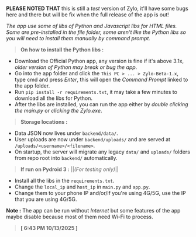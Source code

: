 **PLEASE NOTED THAT** this is still a *test* version of Zylo, it'll have some bugs here and there but will be fix
when the full release of the app is out!

*The app use some of libs of Python and Javascript libs for HTML files. Some are pre-installed in the file folder, some aren't like the Python libs so you will need to install them manually by command prompt.*

> **On how to install the Python libs :**
- Download the Official Python app, any version is fine if it's above 3.1x, *older version of Python may break or bug the app*.
- Go into the app folder and click the `This PC > ... > Zylo-Beta-1.x`, type cmd and press *Enter*, this will open the *Command Prompt* linked to the app folder.
- Run `pip install -r requirements.txt`, it may take a few minutes to download all the libs for Python.
- After the libs are installed, you can run the app either by *double clicking the main.py* or *clicking the Zylo.exe*.

> **Storage locations :**

- Data JSON now lives under `backend/data/`.
- User uploads are now under `backend/uploads/` and are served at `/uploads/<username>/<filename>`.
- On startup, the server will migrate any legacy `data/` and `uploads/` folders from repo root into `backend/` automatically.

> **If run on Pydroid 3 :**
||*(For testing only)*||

- Install all the libs in the `requirements.txt`.
- Change the `local_ip` and `host_ip` in `main.py` and `app.py`.
- Change them to your phone IP and/or/if you're using 4G/5G, use the IP that you are using 4G/5G.

**Note :** The app can be run without *Internet* but some features of the app maybe disable because most of them need Wi-Fi to process.

> **[ 6:43 PM 10/13/2025 ]**